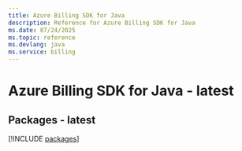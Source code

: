 ```yaml
---
title: Azure Billing SDK for Java
description: Reference for Azure Billing SDK for Java
ms.date: 07/24/2025
ms.topic: reference
ms.devlang: java
ms.service: billing
---
```

# Azure Billing SDK for Java - latest
## Packages - latest
[!INCLUDE [packages](billing-index.md)]